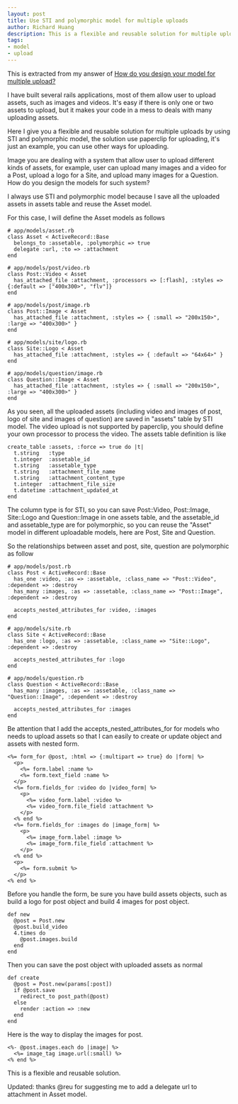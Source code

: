 ```yaml
---
layout: post
title: Use STI and polymorphic model for multiple uploads
author: Richard Huang
description: This is a flexible and reusable solution for multiple uploads, using STI model to save all the uploaded assets in one "assets" table and using polymorphic model to reuse "Asset" model in different uploadable models.
tags:
- model
- upload
---
```

This is extracted from my answer of [How do you design your model for multiple upload?][1]

I have built several rails applications, most of them allow user to upload assets, such as images and videos. It's easy if there is only one or two assets to upload, but it makes your code in a mess to deals with many uploading assets.

Here I give you a flexible and reusable solution for multiple uploads by using STI and polymorphic model, the solution use paperclip for uploading, it's just an example, you can use other ways for uploading.

Image you are dealing with a system that allow user to upload different kinds of assets, for example, user can upload many images and a video for a Post, upload a logo for a Site, and upload many images for a Question. How do you design the models for such system?

I always use STI and polymorphic model because I save all the uploaded assets in assets table and reuse the Asset model.

For this case, I will define the Asset models as follows

    # app/models/asset.rb
    class Asset < ActiveRecord::Base
      belongs_to :assetable, :polymorphic => true
      delegate :url, :to => :attachment
    end

    # app/models/post/video.rb
    class Post::Video < Asset
      has_attached_file :attachment, :processors => [:flash], :styles => {:default => ["400x300>", "flv"]}
    end

    # app/models/post/image.rb
    class Post::Image < Asset
      has_attached_file :attachment, :styles => { :small => "200x150>", :large => "400x300>" }
    end

    # app/models/site/logo.rb
    class Site::Logo < Asset
      has_attached_file :attachment, :styles => { :default => "64x64>" }
    end

    # app/models/question/image.rb
    class Question::Image < Asset
      has_attached_file :attachment, :styles => { :small => "200x150>", :large => "400x300>" }
    end

As you seen, all the uploaded assets (including video and images of post, logo of site and images of question) are saved in "assets" table by STI model. The video upload is not supported by paperclip, you should define your own processor to process the video. The assets table definition is like

    create_table :assets, :force => true do |t|
      t.string   :type
      t.integer  :assetable_id
      t.string   :assetable_type
      t.string   :attachment_file_name
      t.string   :attachment_content_type
      t.integer  :attachment_file_size
      t.datetime :attachment_updated_at
    end

The column type is for STI, so you can save Post::Video, Post::Image, Site::Logo and Question::Image in one assets table, and the assetable_id and assetable_type are for polymorphic, so you can reuse the "Asset" model in different uploadable models, here are Post, Site and Question.

So the relationships between asset and post, site, question are polymorphic as follow

    # app/models/post.rb
    class Post < ActiveRecord::Base
      has_one :video, :as => :assetable, :class_name => "Post::Video", :dependent => :destroy
      has_many :images, :as => :assetable, :class_name => "Post::Image", :dependent => :destroy

      accepts_nested_attributes_for :video, :images
    end

    # app/models/site.rb
    class Site < ActiveRecord::Base
      has_one :logo, :as => :assetable, :class_name => "Site::Logo", :dependent => :destroy

      accepts_nested_attributes_for :logo
    end

    # app/models/question.rb
    class Question < ActiveRecord::Base
      has_many :images, :as => :assetable, :class_name => "Question::Image", :dependent => :destroy

      accepts_nested_attributes_for :images
    end

Be attention that I add the accepts_nested_attributes_for for models who needs to upload assets so that I can easily to create or update object and assets with nested form.

    <%= form_for @post, :html => {:multipart => true} do |form| %>
      <p>
        <%= form.label :name %>
        <%= form.text_field :name %>
      </p>
      <%= form.fields_for :video do |video_form| %>
        <p>
          <%= video_form.label :video %>
          <%= video_form.file_field :attachment %>
        </p>
      <% end %>
      <%= form.fields_for :images do |image_form| %>
        <p>
          <%= image_form.label :image %>
          <%= image_form.file_field :attachment %>
        </p>
      <% end %>
      <p>
        <%= form.submit %>
      </p>
    <% end %>

Before you handle the form, be sure you have build assets objects, such as build a logo for post object and build 4 images for post object.

    def new
      @post = Post.new
      @post.build_video
      4.times do
        @post.images.build
      end
    end

Then you can save the post object with uploaded assets as normal

    def create
      @post = Post.new(params[:post])
      if @post.save
        redirect_to post_path(@post)
      else
        render :action => :new
      end
    end

Here is the way to display the images for post.

    <%- @post.images.each do |image| %>
      <%= image_tag image.url(:small) %>
    <% end %>

This is a flexible and reusable solution.

Updated: thanks @reu for suggesting me to add a delegate url to attachment in Asset model.


  [1]: http://rails-bestpractices.com/questions/7-how-do-you-design-your-model-for-multiple-upload
